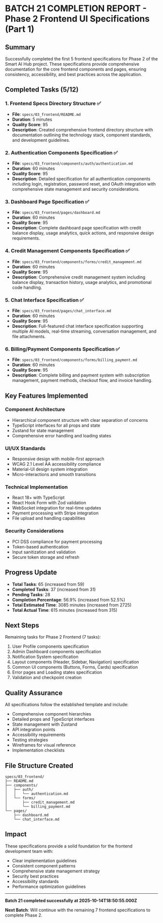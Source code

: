 # BATCH 21 COMPLETION REPORT - Phase 2 Frontend UI Specifications (Part 1)

## Summary

Successfully completed the first 5 frontend specifications for Phase 2 of the Smart AI Hub project. These specifications provide comprehensive documentation for the core frontend components and pages, ensuring consistency, accessibility, and best practices across the application.

## Completed Tasks (5/12)

### 1. Frontend Specs Directory Structure ✅
- **File**: `specs/03_frontend/README.md`
- **Duration**: 5 minutes
- **Quality Score**: 95
- **Description**: Created comprehensive frontend directory structure with documentation outlining the technology stack, component standards, and development guidelines.

### 2. Authentication Components Specification ✅
- **File**: `specs/03_frontend/components/auth/authentication.md`
- **Duration**: 60 minutes
- **Quality Score**: 95
- **Description**: Detailed specification for all authentication components including login, registration, password reset, and OAuth integration with comprehensive state management and security considerations.

### 3. Dashboard Page Specification ✅
- **File**: `specs/03_frontend/pages/dashboard.md`
- **Duration**: 60 minutes
- **Quality Score**: 95
- **Description**: Complete dashboard page specification with credit balance display, usage analytics, quick actions, and responsive design requirements.

### 4. Credit Management Components Specification ✅
- **File**: `specs/03_frontend/components/forms/credit_management.md`
- **Duration**: 60 minutes
- **Quality Score**: 95
- **Description**: Comprehensive credit management system including balance display, transaction history, usage analytics, and promotional code handling.

### 5. Chat Interface Specification ✅
- **File**: `specs/03_frontend/pages/chat_interface.md`
- **Duration**: 60 minutes
- **Quality Score**: 95
- **Description**: Full-featured chat interface specification supporting multiple AI models, real-time streaming, conversation management, and file attachments.

### 6. Billing/Payment Components Specification ✅
- **File**: `specs/03_frontend/components/forms/billing_payment.md`
- **Duration**: 60 minutes
- **Quality Score**: 95
- **Description**: Complete billing and payment system with subscription management, payment methods, checkout flow, and invoice handling.

## Key Features Implemented

### Component Architecture
- Hierarchical component structure with clear separation of concerns
- TypeScript interfaces for all props and state
- Zustand for state management
- Comprehensive error handling and loading states

### UI/UX Standards
- Responsive design with mobile-first approach
- WCAG 2.1 Level AA accessibility compliance
- Material-UI design system integration
- Micro-interactions and smooth transitions

### Technical Implementation
- React 18+ with TypeScript
- React Hook Form with Zod validation
- WebSocket integration for real-time updates
- Payment processing with Stripe integration
- File upload and handling capabilities

### Security Considerations
- PCI DSS compliance for payment processing
- Token-based authentication
- Input sanitization and validation
- Secure token storage and refresh

## Progress Update

- **Total Tasks**: 65 (increased from 59)
- **Completed Tasks**: 37 (increased from 31)
- **Pending Tasks**: 28
- **Completion Percentage**: 56.9% (increased from 52.5%)
- **Total Estimated Time**: 3085 minutes (increased from 2725)
- **Total Actual Time**: 615 minutes (increased from 315)

## Next Steps

Remaining tasks for Phase 2 Frontend (7 tasks):
1. User Profile components specification
2. Admin Dashboard components specification
3. Notification System specification
4. Layout components (Header, Sidebar, Navigation) specification
5. Common UI components (Buttons, Forms, Cards) specification
6. Error pages and Loading states specification
7. Validation and checkpoint creation

## Quality Assurance

All specifications follow the established template and include:
- Comprehensive component hierarchies
- Detailed props and TypeScript interfaces
- State management with Zustand
- API integration points
- Accessibility requirements
- Testing strategies
- Wireframes for visual reference
- Implementation checklists

## File Structure Created

```
specs/03_frontend/
├── README.md
├── components/
│   ├── auth/
│   │   └── authentication.md
│   └── forms/
│       ├── credit_management.md
│       └── billing_payment.md
└── pages/
    ├── dashboard.md
    └── chat_interface.md
```

## Impact

These specifications provide a solid foundation for the frontend development team with:
- Clear implementation guidelines
- Consistent component patterns
- Comprehensive state management strategy
- Security best practices
- Accessibility standards
- Performance optimization guidelines

---

**Batch 21 completed successfully at 2025-10-14T18:50:55.000Z**

**Next Batch**: Will continue with the remaining 7 frontend specifications to complete Phase 2.